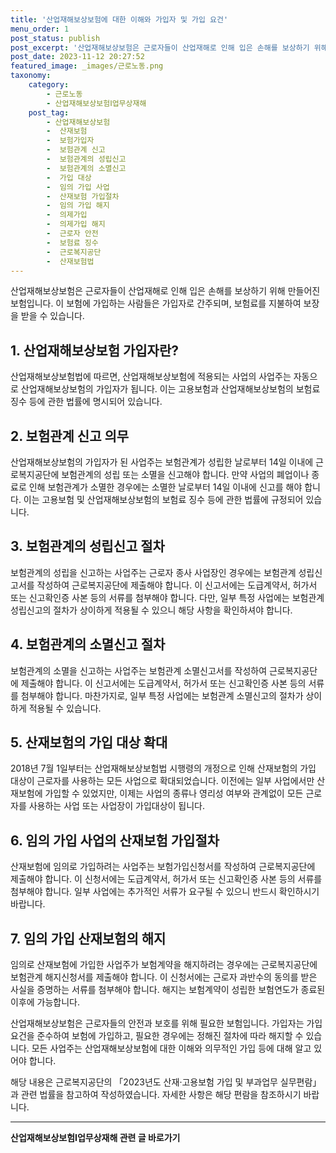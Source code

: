 ```yaml
---
title: '산업재해보상보험에 대한 이해와 가입자 및 가입 요건'
menu_order: 1
post_status: publish
post_excerpt: '산업재해보상보험은 근로자들이 산업재해로 인해 입은 손해를 보상하기 위해 만들어진 보험입니다. 이 보험에 가입하는 사람들은 가입자로 간주되며, 보험료를 지불하여 보장을 받을 수 있습니다.'
post_date: 2023-11-12 20:27:52
featured_image: _images/근로노동.png
taxonomy:
    category:
        - 근로노동
        - 산업재해보상보험Ⅰ업무상재해
    post_tag:
        - 산업재해보상보험
        -  산재보험
        -  보험가입자
        -  보험관계 신고
        -  보험관계의 성립신고
        -  보험관계의 소멸신고
        -  가입 대상
        -  임의 가입 사업
        -  산재보험 가입절차
        -  임의 가입 해지
        -  의제가입
        -  의제가입 해지
        -  근로자 안전
        -  보험료 징수
        -  근로복지공단
        -  산재보험법
---
```



산업재해보상보험은 근로자들이 산업재해로 인해 입은 손해를 보상하기 위해 만들어진 보험입니다. 이 보험에 가입하는 사람들은 가입자로 간주되며, 보험료를 지불하여 보장을 받을 수 있습니다.

## 1. 산업재해보상보험 가입자란?

산업재해보상보험법에 따르면, 산업재해보상보험에 적용되는 사업의 사업주는 자동으로 산업재해보상보험의 가입자가 됩니다. 이는 고용보험과 산업재해보상보험의 보험료 징수 등에 관한 법률에 명시되어 있습니다.

## 2. 보험관계 신고 의무

산업재해보상보험의 가입자가 된 사업주는 보험관계가 성립한 날로부터 14일 이내에 근로복지공단에 보험관계의 성립 또는 소멸을 신고해야 합니다. 만약 사업의 폐업이나 종료로 인해 보험관계가 소멸한 경우에는 소멸한 날로부터 14일 이내에 신고를 해야 합니다. 이는 고용보험 및 산업재해보상보험의 보험료 징수 등에 관한 법률에 규정되어 있습니다.

## 3. 보험관계의 성립신고 절차

보험관계의 성립을 신고하는 사업주는 근로자 종사 사업장인 경우에는 보험관계 성립신고서를 작성하여 근로복지공단에 제출해야 합니다. 이 신고서에는 도급계약서, 허가서 또는 신고확인증 사본 등의 서류를 첨부해야 합니다. 다만, 일부 특정 사업에는 보험관계 성립신고의 절차가 상이하게 적용될 수 있으니 해당 사항을 확인하셔야 합니다.

## 4. 보험관계의 소멸신고 절차

보험관계의 소멸을 신고하는 사업주는 보험관계 소멸신고서를 작성하여 근로복지공단에 제출해야 합니다. 이 신고서에는 도급계약서, 허가서 또는 신고확인증 사본 등의 서류를 첨부해야 합니다. 마찬가지로, 일부 특정 사업에는 보험관계 소멸신고의 절차가 상이하게 적용될 수 있습니다.

## 5. 산재보험의 가입 대상 확대

2018년 7월 1일부터는 산업재해보상보험법 시행령의 개정으로 인해 산재보험의 가입 대상이 근로자를 사용하는 모든 사업으로 확대되었습니다. 이전에는 일부 사업에서만 산재보험에 가입할 수 있었지만, 이제는 사업의 종류나 영리성 여부와 관계없이 모든 근로자를 사용하는 사업 또는 사업장이 가입대상이 됩니다.

## 6. 임의 가입 사업의 산재보험 가입절차

산재보험에 임의로 가입하려는 사업주는 보험가입신청서를 작성하여 근로복지공단에 제출해야 합니다. 이 신청서에는 도급계약서, 허가서 또는 신고확인증 사본 등의 서류를 첨부해야 합니다. 일부 사업에는 추가적인 서류가 요구될 수 있으니 반드시 확인하시기 바랍니다.

## 7. 임의 가입 산재보험의 해지

임의로 산재보험에 가입한 사업주가 보험계약을 해지하려는 경우에는 근로복지공단에 보험관계 해지신청서를 제출해야 합니다. 이 신청서에는 근로자 과반수의 동의를 받은 사실을 증명하는 서류를 첨부해야 합니다. 해지는 보험계약이 성립한 보험연도가 종료된 이후에 가능합니다.

산업재해보상보험은 근로자들의 안전과 보호를 위해 필요한 보험입니다. 가입자는 가입 요건을 준수하여 보험에 가입하고, 필요한 경우에는 정해진 절차에 따라 해지할 수 있습니다. 모든 사업주는 산업재해보상보험에 대한 이해와 의무적인 가입 등에 대해 알고 있어야 합니다.

해당 내용은 근로복지공단의 「2023년도 산재·고용보험 가입 및 부과업무 실무편람」과 관련 법률을 참고하여 작성하였습니다. 자세한 사항은 해당 편람을 참조하시기 바랍니다.
<!-- wp:separator -->
<hr class="wp-block-separator has-alpha-channel-opacity"/>
<!-- /wp:separator -->

<!-- wp:group {"backgroundColor":"base","layout":{"type":"constrained"}} -->
<div class="wp-block-group has-base-background-color has-background"><!-- wp:paragraph {"align":"center","fontSize":"medium"} -->
<p class="has-text-align-center has-large-font-size"><strong>산업재해보상보험Ⅰ업무상재해 관련 글 바로가기</strong></p>
<!-- /wp:paragraph -->


<!-- wp:latest-posts
{"categories":[{"id":10860,"count":19,"description":"","link":"https://uknowlaw.com/category/%ec%82%b0%ec%97%85%ec%9e%ac%ed%95%b4%eb%b3%b4%ec%83%81%eb%b3%b4%ed%97%98%e2%85%b0%ec%97%85%eb%ac%b4%ec%83%81%ec%9e%ac%ed%95%b4/","name":"산업재해보상보험Ⅰ업무상재해","slug":"산업재해보상보험Ⅰ업무상재해","taxonomy":"category","parent":0,"meta":[],"_links":{"self":[{"href":"https://uknowlaw.com/wp-json/wp/v2/categories/10860"}],"collection":[{"href":"https://uknowlaw.com/wp-json/wp/v2/categories"}],"about":[{"href":"https://uknowlaw.com/wp-json/wp/v2/taxonomies/category"}],"wp:post_type":[{"href":"https://uknowlaw.com/wp-json/wp/v2/posts?categories=10860"}],"curies":[{"name":"wp","href":"https://api.w.org/{rel}","templated":true}]}}]} /--></div>
<!-- /wp:group -->